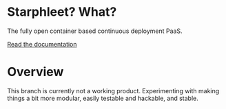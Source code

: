 # Starphleet? What?
The fully open container based continuous deployment PaaS.

[Read the documentation](http://undefined-io.github.io/starphleet) 

# Overview

This branch is currently not a working product.  Experimenting with making things
a bit more modular, easily testable and hackable, and stable.
